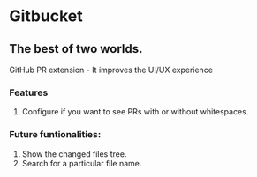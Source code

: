# Gitbucket
## The best of two worlds. 
GitHub PR extension - It improves the UI/UX experience

### Features
1. Configure if you want to see PRs with or without whitespaces.

### Future funtionalities:
1. Show the changed files tree.
2. Search for a particular file name.
